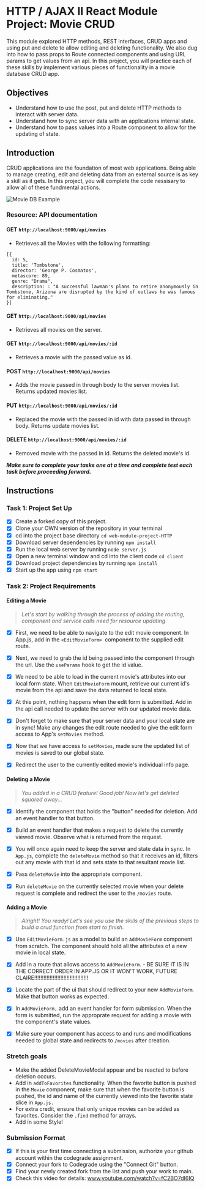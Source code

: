# HTTP / AJAX II React Module Project: Movie CRUD

This module explored HTTP methods, REST interfaces, CRUD apps and using put and delete to allow editing and deleting functionality. We also dug into how to pass props to Route connected components and using URL params to get values from an api. In this project, you will practice each of these skills by implement various pieces of functionality in a movie database CRUD app.

## Objectives
- Understand how to use the post, put and delete HTTP methods to interact with server data.
- Understand how to sync server data with an applications internal state.
- Understand how to pass values into a Route component to allow for the updating of state.

## Introduction
CRUD applications are the foundation of most web applications. Being able to manage creating, edit and deleting data from an external source is as key a skill as it gets. In this project, you will complete the code nessisary to allow all of these fundmental actions.

![Movie DB Example](project-goals.gif)

### Resource: API documentation 

#### GET `http://localhost:9000/api/movies`
- Retrieves all the Movies with the following formatting:
```
[{
  id: 5,
  title: 'Tombstone',
  director: 'George P. Cosmatos',
  metascore: 89,
  genre: "Drama",
  description: : "A successful lawman's plans to retire anonymously in Tombstone, Arizona are disrupted by the kind of outlaws he was famous for eliminating."
}]
```
#### GET `http://localhost:9000/api/movies`
- Retrieves all movies on the server.

#### GET `http://localhost:9000/api/movies/:id`
- Retrieves a movie with the passed value as id.

#### POST `http://localhost:9000/api/movies`
- Adds the movie passed in through body to the server movies list. Returns updated movies list.

#### PUT `http://localhost:9000/api/movies/:id`
- Replaced the movie with the passed in id with data passed in through body. Returns update movies list.

#### DELETE `http://localhost:9000/api/movies/:id`
- Removed movie with the passed in id. Returns the deleted movie's id.


***Make sure to complete your tasks one at a time and complete test each task before proceeding forward.***

## Instructions
### Task 1: Project Set Up
* [X] Create a forked copy of this project.
* [X] Clone your OWN version of the repository in your terminal
* [X] cd into the project base directory `cd web-module-project-HTTP`
* [X] Download server dependencies by running `npm install`
* [X] Run the local web server by running `node server.js`
* [X] Open a new terminal window and cd into the client code `cd client`
* [X] Download project dependencies by running `npm install`
* [X] Start up the app using `npm start`

### Task 2: Project Requirements
#### Editing a Movie
> *Let's start by walking through the process of adding the routing, component and service calls need for resource updating*

* [X] First, we need to be able to navigate to the edit movie component. In App.js, add in the `<EditMovieForm> `component to the supplied edit route.

* [X] Next, we need to grab the id being passed into the component through the url. Use the `useParams` hook to get the id value.

* [X] We need to be able to load in the current movie's attributes into our local form state. When `EditMovieForm` mount, retrieve our current id's movie from the api and save the data returned to local state.

* [X] At this point, nothing happens when the edit form is submitted. Add in the api call needed to update the server with our updated movie data.

* [X] Don't forget to make sure that your server data and your local state are in sync! Make any changes the edit route needed to give the edit form access to App's `setMovies` method.

* [X] Now that we have access to `setMovies`, made sure the updated list of movies is saved to our global state.

* [X] Redirect the user to the currently edited movie's individual info page.

#### Deleting a Movie
> *You added in a CRUD feature! Good job! Now let's get deleted squared away...*

* [X] Identify the component that holds the "button" needed for deletion. Add an event handler to that button.

* [X] Build an event handler that makes a request to delete the currently viewed movie. Observe what is returned from the request.

* [X] You will once again need to keep the server and state data in sync. In `App.js`, complete the `deleteMovie` method so that it receives an id, filters out any movie with that id and sets state to that resultant movie list.

* [X] Pass `deleteMovie` into the appropriate component.

* [X] Run `deleteMovie` on the currently selected movie when your delete request is complete and redirect the user to the `/movies` route.

#### Adding a Movie
> *Alright! You ready! Let's see you use the skills of the previous steps to build a crud function from start to finish.*

* [X] Use `EditMovieForm.js` as a model to build an `AddMovieForm` component from scratch. The component should hold all the attributes of a new movie in local state.

* [X] Add in a route that allows access to `AddMovieForm`. - BE SURE IT IS IN THE CORRECT ORDER IN APP.JS OR IT WON'T WORK, FUTURE CLAIRE!!!!!!!!!!!!!!!!!!!!!!!!!!!!!!!!!!!

* [X] Locate the part of the ui that should redirect to your new `AddMovieForm`. Make that button works as expected.

* [X] In `AddMovieForm,` add an event handler for form submission. When the form is submitted, run the approprate request for adding a movie with the component's state values.

* [X] Make sure your component has access to and runs and modifications needed to global state and redirects to `/movies` after creation.

### Stretch goals
- Make the added DeleteMovieModal appear and be reacted to before deletion occurs.
- Add in `addToFavorites` functionality. When the favorite button is pushed in the `Movie` component, make sure that when the favorite button is pushed, the id and name of the currently viewed into the favorite state slice in `App.js.`
- For extra credit, ensure that only unique movies can be added as favorites. Consider the `.find` method for arrays.
- Add in some Style!

### Submission Format
- [X] If this is your first time connecting a submission, authorize your github account within the codegrade assignment.
- [X] Connect your fork to Codegrade using the "Connect Git" button.
- [X] Find your newly created fork from the list and push your work to main.
- [X] Check this video for details: www.youtube.com/watch?v=fC2BO7dI6IQ

